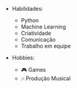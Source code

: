 - Habilidades:
  - Python
  - Machine Learning
  - Criatividade
  - Comunicação
  - Trabalho em equipe
  
- Hobbies:
  - 🎮 Games
  - 🎶 Produção Musical
  


